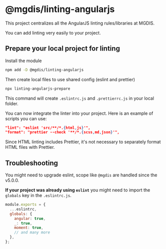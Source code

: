 # @mgdis/linting-angularjs

This project centralizes all the AngularJS linting rules/libraries at MGDIS.

You can add linting very easily to your project.

## Prepare your local project for linting

Install the module

```sh
npm add -D @mgdis/linting-angularjs
```

Then create local files to use shared config (eslint and prettier)

```sh
npx linting-angularjs-prepare
```

This command will create `.eslintrc.js` and `.prettierrc.js` in your local folder.

You can now integrate the linter into your project. Here is an example of scripts you can use:

```json
"lint": "eslint 'src/**/*.{html,js}'",
"format": "prettier --check '**/*.{scss,md,json}'",
```

Since HTML linting includes Prettier, it's not necessary to separately format HTML files with Prettier.

## Troubleshooting

You might need to upgrade eslint, scope like `@mgdis` are handled since the v5.0.0.

**If your project was already using `eslint`** you might need to import the `globals` key in the `.eslintrc.js`.

```js
module.exports = {
  ...eslintrc,
  globals: {
    angular: true,
    _: true,
    moment: true,
    // and many more
  },
};
```
